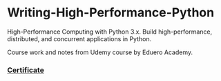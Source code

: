 # Writing-High-Performance-Python
High-Performance Computing with Python 3.x. Build high-performance, distributed, and concurrent applications in Python. 

Course work and notes from Udemy course by Eduero Academy.

### [Certificate](https://udemy.com/certificate/UC-d8173340-32c7-4682-95e7-656c1bb71c9d/)

